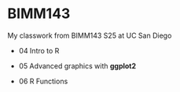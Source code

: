 # BIMM143
My classwork from BIMM143 S25 at UC San Diego

- 04 Intro to R

- 05 Advanced graphics with **ggplot2**

- 06 R Functions

